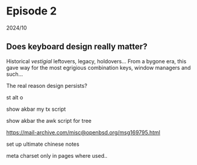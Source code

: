 # Episode 2 

2024/10

## Does keyboard design really matter?

Historical *vestigial* leftovers, legacy, holdovers... From a bygone era, this gave way for the most egrigious combination keys, window managers and such...

The real reason design persists?

st alt o

show akbar my tx script 

show akbar the awk script for tree

https://mail-archive.com/misc@openbsd.org/msg169795.html

set up ultimate chinese notes

meta charset only in pages where used..
